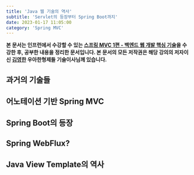 ```yaml
---
title: 'Java 웹 기술의 역사'
subtitle: 'Servlet의 등장부터 Spring Boot까지'
date: 2023-01-17 11:05:00
category: 'Spring MVC'
---
```

**본 문서는 인프런에서 수강할 수 있는 [스프링 MVC 1편 - 백엔드 웹 개발 핵심 기술](https://www.inflearn.com/course/스프링-mvc-1/dashboard)을 수강한 후, 공부한 내용을 정리한 문서입니다. 본 문서의 모든 저작권은 해당 강의의 저자이신 [김영한](https://inflearn.com/users/@yh) 우아한형제들 기술이사님께 있습니다.**

## 과거의 기술들

## 어노테이션 기반 Spring MVC

## Spring Boot의 등장

## Spring WebFlux?

## Java View Template의 역사
